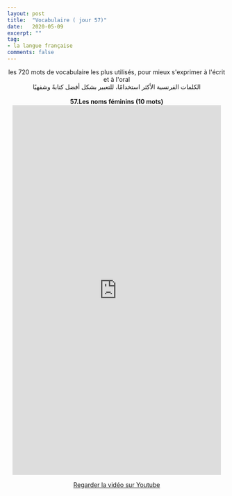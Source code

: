 ```yaml
---
layout: post
title:  "Vocabulaire ( jour 57)"
date:   2020-05-09
excerpt: ""
tag:
- la langue française
comments: false
---
```

 <center>     les 720 mots de vocabulaire les plus utilisés, pour mieux s'exprimer à l'écrit et à l'oral <br> الكلمات الفرنسية الأكثر استخدامًا، للتعبير بشكل أفضل كتابةً وشفهيًا <br><br>     <strong> 57.Les noms féminins (10 mots)</strong>     <br> <iframe width="480" height="853" src="https://www.youtube.com/embed/nci3KQkAIc0" title="youtube video player" frameborder="0" allow="accelerometer, autoplay, clipboard-write, encrypted-media, gyroscope, picture-in-picture, web-share" allowfullscreen></iframe>     <br> <p markdown="0"><a href="https://youtube.com/shorts/nci3KQkAIc0" class="btn btn-danger" target="_blank">Regarder la vidéo sur Youtube</a></p> </center>
